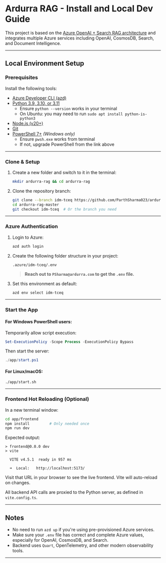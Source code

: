 # Ardurra RAG - Install and Local Dev Guide
 
This project is based on the [Azure OpenAI + Search RAG architecture](https://github.com/Azure-Samples/azure-search-openai-demo) and integrates multiple Azure services including OpenAI, CosmosDB, Search, and Document Intelligence.
 
---
 
## Local Environment Setup
 
### Prerequisites
 
Install the following tools:
 
- [Azure Developer CLI (azd)](https://aka.ms/azure-dev/install)
- [Python 3.9, 3.10, or 3.11](https://www.python.org/downloads/)
  - Ensure `python --version` works in your terminal
  - On Ubuntu: you may need to run `sudo apt install python-is-python3`
- [Node.js (v20+)](https://nodejs.org/download/)
- [Git](https://git-scm.com/downloads)
- [PowerShell 7+](https://github.com/powershell/powershell) *(Windows only)*
  - Ensure `pwsh.exe` works from terminal
  - If not, upgrade PowerShell from the link above
 
---
 
### Clone & Setup
 
1. Create a new folder and switch to it in the terminal:
 
   ```bash
   mkdir ardurra-rag && cd ardurra-rag
   ```
 
2. Clone the repository branch:
 
   ```bash
   git clone --branch idm-tceq https://github.com/ParthSharma023/ardurra-rag-master.git
   cd ardurra-rag-master
   git checkout idm-tceq  # Or the branch you need
   ```
 
---
 
### Azure Authentication
 
1. Login to Azure:
 
   ```bash
   azd auth login
   ```
 
2. Create the following folder structure in your project:
 
   ```
   .azure/idm-tceq/.env
   ```
 
   > **Reach out to `PSharma@ardurra.com` to get the `.env` file.**
 
3. Set this environment as default:
 
   ```bash
   azd env select idm-tceq
   ```
 
---
 
### Start the App
 
#### For Windows PowerShell users:
 
Temporarily allow script execution:
 
```powershell
Set-ExecutionPolicy -Scope Process -ExecutionPolicy Bypass
```
 
Then start the server:
 
```powershell
./app/start.ps1
```
 
#### For Linux/macOS:
 
```bash
./app/start.sh
```
 
---
 
### Frontend Hot Reloading (Optional)
 
In a new terminal window:
 
```bash
cd app/frontend
npm install         # Only needed once
npm run dev
```
 
Expected output:
 
```shell
> frontend@0.0.0 dev
> vite
 
  VITE v4.5.1  ready in 957 ms
 
  ➜  Local:   http://localhost:5173/
```
 
Visit that URL in your browser to see the live frontend. Vite will auto-reload on changes.
 
All backend API calls are proxied to the Python server, as defined in `vite.config.ts`.
 
---
 
## Notes
 
- No need to run `azd up` if you're using pre-provisioned Azure services.
- Make sure your `.env` file has correct and complete Azure values, especially for OpenAI, CosmosDB, and Search.
- Backend uses `Quart`, OpenTelemetry, and other modern observability tools.
 
---